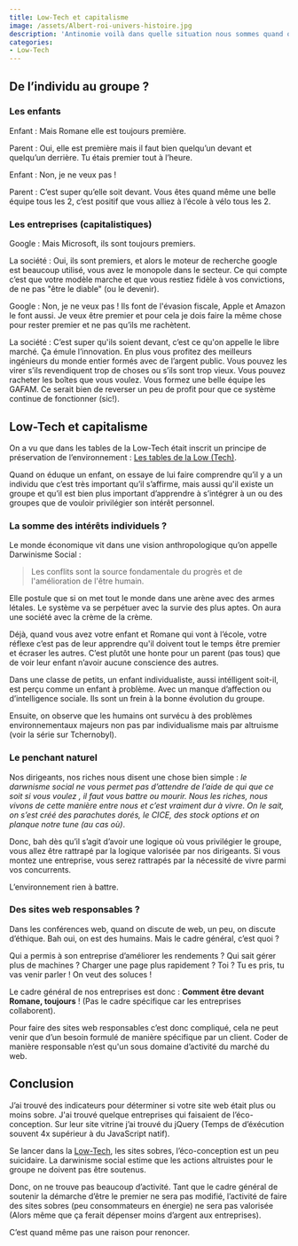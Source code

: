 ```yaml
---
title: Low-Tech et capitalisme
image: /assets/Albert-roi-univers-histoire.jpg
description: 'Antinomie voilà dans quelle situation nous sommes quand on parle d’environnement et d’économie.'
categories:
- Low-Tech
---
```


## De l’individu au groupe ?

### Les enfants

Enfant
: Mais Romane elle est toujours première.

Parent
: Oui, elle est première mais il faut bien quelqu’un devant et quelqu’un derrière. Tu étais premier tout à l’heure.

Enfant
: Non, je ne veux pas !

Parent
: C’est super qu’elle soit devant. Vous êtes quand même une belle équipe tous les 2, c’est positif que vous alliez à l’école à vélo tous les 2.

### Les entreprises (capitalistiques)

Google
: Mais Microsoft, ils sont toujours premiers.

La société
: Oui, ils sont premiers, et alors le moteur de recherche google est beaucoup utilisé, vous avez le monopole dans le secteur. Ce qui compte c’est que votre modèle marche et que vous restiez fidèle à vos convictions, de ne pas "être le diable" (ou le devenir).

Google
: Non, je ne veux pas ! Ils font de l'évasion fiscale, Apple et Amazon le font aussi. Je veux être premier et pour cela je dois faire la même chose pour rester premier et ne pas qu’ils me rachètent.

La société
: C’est super qu'ils soient devant, c’est ce qu'on appelle le libre marché. Ça émule l’innovation. En plus vous profitez des meilleurs ingénieurs du monde entier formés avec de l’argent public. Vous pouvez les virer s’ils revendiquent trop de choses ou s’ils sont trop vieux. Vous pouvez racheter les boîtes que vous voulez. Vous formez une belle équipe les GAFAM. Ce serait bien de reverser un peu de profit pour que ce système continue de fonctionner (sic!).

## Low-Tech et capitalisme

On a vu que dans les tables de la Low-Tech était inscrit un principe de préservation de l’environnement : [Les tables de la Low (Tech)](/2019/06/24/table-low-tech/).

Quand on éduque un enfant, on essaye de lui faire comprendre qu’il y a un individu que c’est très important qu’il s’affirme, mais aussi qu'il existe un groupe et qu’il est bien plus important d’apprendre à s’intégrer à un ou des groupes que de vouloir privilégier son intérêt personnel.

### La somme des intérêts individuels ?

Le monde économique vit dans une vision anthropologique qu’on appelle Darwinisme Social :

> Les conflits sont la source fondamentale du progrès et de l'amélioration de l'être humain.

Elle postule que si on met tout le monde dans une arène avec des armes létales. Le système va se perpétuer avec la survie des plus aptes. On aura une société avec la crème de la crème.

Déjà, quand vous avez votre enfant et Romane qui vont à l’école, votre réflexe c’est pas de leur apprendre qu'il doivent tout le temps être premier et écraser les autres. C’est plutôt une honte pour un parent (pas tous) que de voir leur enfant n’avoir aucune conscience des autres.

Dans une classe de petits, un enfant individualiste, aussi intélligent soit-il, est perçu comme un enfant à problème. Avec un manque d’affection ou d’intelligence sociale. Ils sont un frein à la bonne évolution du groupe.

Ensuite, on observe que les humains ont survécu à des problèmes environnementaux majeurs non pas par individualisme mais par altruisme (voir la série sur Tchernobyl).

### Le penchant naturel

Nos dirigeants, nos riches nous disent une chose bien simple : *le darwnisme social ne vous permet pas d’attendre de l’aide de qui que ce soit si vous voulez , il faut vous battre ou mourir. Nous les riches, nous vivons de cette manière entre nous et c’est vraiment dur à vivre. On le sait, on s’est créé des parachutes dorés, le CICE, des stock options et on planque notre tune (au cas où)*.

Donc, bah dès qu’il s’agit d’avoir une logique où vous privilégier le groupe, vous allez être rattrapé par la logique valorisée par nos dirigeants. Si vous montez une entreprise, vous serez rattrapés par la nécessité de vivre parmi vos concurrents.

L’environnement rien à battre.

### Des sites web responsables ?

Dans les conférences web, quand on discute de web, un peu, on discute d’éthique. Bah oui, on est des humains. Mais le cadre général, c’est quoi ?

Qui a permis à son entreprise d’améliorer les rendements ? Qui sait gérer plus de machines ? Charger une page plus rapidement ? Toi ? Tu es pris, tu vas venir parler ! On veut des soluces !

Le cadre général de nos entreprises est donc : **Comment être devant Romane, toujours** ! (Pas le cadre spécifique car les entreprises collaborent).

Pour faire des sites web responsables c’est donc compliqué, cela ne peut venir que d’un besoin formulé de manière spécifique par un client. Coder de manière responsable n’est qu'un sous domaine d’activité du marché du web.

## Conclusion

J’ai trouvé des indicateurs pour déterminer si votre site web était plus ou moins sobre. J'ai trouvé quelque entreprises qui faisaient de l’éco-conception. Sur leur site vitrine j’ai trouvé du jQuery (Temps de d’éxécution souvent 4x supérieur à du JavaScript natif).

Se lancer dans la [Low-Tech](/low-tech-site-web-internet/), les sites sobres, l’éco-conception est un peu suicidaire. La darwinisme social estime que les actions altruistes pour le groupe ne doivent pas être soutenus.

Donc, on ne trouve pas beaucoup d’activité. Tant que le cadre général de soutenir la démarche d’être le premier ne sera pas modifié, l’activité de faire des sites sobres (peu consommateurs en énergie) ne sera pas valorisée (Alors même que ça ferait dépenser moins d’argent aux entreprises).

C’est quand même pas une raison pour renoncer.
